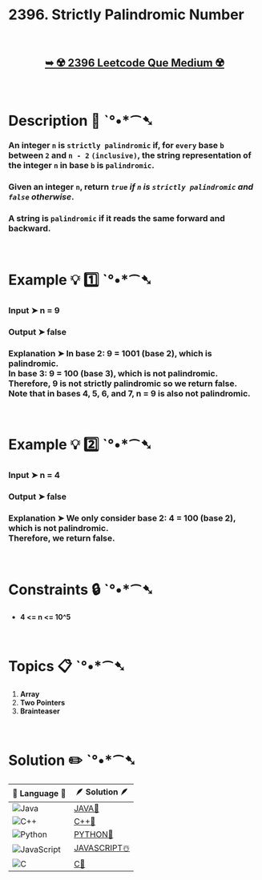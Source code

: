 # 2396. Strictly Palindromic Number

</br>

<h2 align="center"> 

<a href="https://leetcode.com/problems/strictly-palindromic-number/description/"><strong>➥ ☢️ 2396 Leetcode Que Medium ☢️ </strong></a> 
</h2>

</br>

# Description 📜 ˋ°•*⁀➷

### An integer `n` is `strictly palindromic` if, for `every` base `b` between `2` and `n - 2` `(inclusive)`, the string representation of the integer `n` in base `b` is `palindromic`.

### Given an integer `n`, return *`true` if `n` is `strictly palindromic` and `false` otherwise*.

### A string is `palindromic` if it reads the same forward and backward.



</br>

# Example 💡 1️⃣ ˋ°•*⁀➷

  ### Input  ➤ n = 9 

  ### Output  ➤ false

  ### Explanation ➤ In base 2: 9 = 1001 (base 2), which is palindromic. </br> In base 3: 9 = 100 (base 3), which is not palindromic. </br> Therefore, 9 is not strictly palindromic so we return false. </br> Note that in bases 4, 5, 6, and 7, n = 9 is also not palindromic.

</br>

# Example 💡 2️⃣ ˋ°•*⁀➷

  ### Input  ➤ n = 4

  ### Output  ➤ false

  ### Explanation ➤ We only consider base 2: 4 = 100 (base 2), which is not palindromic. </br> Therefore, we return false.

</br>

# Constraints 🔒 ˋ°•*⁀➷

- **4 <= n <= 10^5**

</br>

# Topics 📋 ˋ°•*⁀➷

1. **Array**
2. **Two Pointers**
3. **Brainteaser**


</br>

# Solution ✏️ ˋ°•*⁀➷

| 📒 Language 📒  | 🪶 Solution 🪶 |
| ------------- | ------------- |
|  ![Java](https://img.shields.io/badge/java-%23ED8B00.svg?style=for-the-badge&logo=openjdk&logoColor=white)  | [JAVA🍁](https://github.com/Prakhar-002/LEETCODE/blob/main/%F0%9F%8E%AD%20LEVEL%20wise%20que%20with%20solution%20%F0%9F%8E%AF/%E2%98%A2%EF%B8%8F%20Medium%202396.%20Strictly%20Palindromic%20Number%20%E2%98%83%EF%B8%8F%20%F0%9F%8D%81%20%F0%9F%8D%B0%20%F0%9F%8E%B2%20%F0%9F%92%96/%F0%9F%8D%81JAVA_2396_StrictlyPalindromicNumber.java) |
|  ![C++](https://img.shields.io/badge/c++-%2300599C.svg?style=for-the-badge&logo=c%2B%2B&logoColor=white)  | [C++🎲](https://github.com/Prakhar-002/LEETCODE/blob/main/%F0%9F%8E%AD%20LEVEL%20wise%20que%20with%20solution%20%F0%9F%8E%AF/%E2%98%A2%EF%B8%8F%20Medium%202396.%20Strictly%20Palindromic%20Number%20%E2%98%83%EF%B8%8F%20%F0%9F%8D%81%20%F0%9F%8D%B0%20%F0%9F%8E%B2%20%F0%9F%92%96/%F0%9F%8E%B2CPP_2396_StrictlyPalindromicNumber.cpp)  |
|  ![Python](https://img.shields.io/badge/python-3670A0?style=for-the-badge&logo=python&logoColor=ffdd54)    | [PYTHON🍰](https://github.com/Prakhar-002/LEETCODE/blob/main/%F0%9F%8E%AD%20LEVEL%20wise%20que%20with%20solution%20%F0%9F%8E%AF/%E2%98%A2%EF%B8%8F%20Medium%202396.%20Strictly%20Palindromic%20Number%20%E2%98%83%EF%B8%8F%20%F0%9F%8D%81%20%F0%9F%8D%B0%20%F0%9F%8E%B2%20%F0%9F%92%96/%F0%9F%8D%B0PYTHON_2396_StrictlyPalindromicNumber.py) |
| ![JavaScript](https://img.shields.io/badge/javascript-%23323330.svg?style=for-the-badge&logo=javascript&logoColor=%23F7DF1E)   | [JAVASCRIPT☃️](https://github.com/Prakhar-002/LEETCODE/blob/main/%F0%9F%8E%AD%20LEVEL%20wise%20que%20with%20solution%20%F0%9F%8E%AF/%E2%98%A2%EF%B8%8F%20Medium%202396.%20Strictly%20Palindromic%20Number%20%E2%98%83%EF%B8%8F%20%F0%9F%8D%81%20%F0%9F%8D%B0%20%F0%9F%8E%B2%20%F0%9F%92%96/%E2%98%83%EF%B8%8FJAVASCRIPT_2396_StrictlyPalindromicNumber.js) |
|   ![C](https://img.shields.io/badge/c-%2300599C.svg?style=for-the-badge&logo=c&logoColor=white)   | [C💖](https://github.com/Prakhar-002/LEETCODE/blob/main/%F0%9F%8E%AD%20LEVEL%20wise%20que%20with%20solution%20%F0%9F%8E%AF/%E2%98%A2%EF%B8%8F%20Medium%202396.%20Strictly%20Palindromic%20Number%20%E2%98%83%EF%B8%8F%20%F0%9F%8D%81%20%F0%9F%8D%B0%20%F0%9F%8E%B2%20%F0%9F%92%96/%F0%9F%92%96C_2396_StrictlyPalindromicNumber.c)  |
